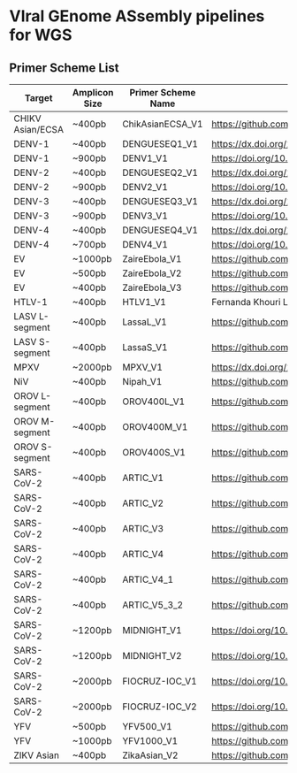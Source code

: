 # VIral GEnome ASsembly pipelines for WGS

## Primer Scheme List

| Target           | Amplicon Size | Primer Scheme Name | Reference                                                |
| ---------------- | ------------- | ------------------ | -------------------------------------------------------- |
| CHIKV Asian/ECSA | ~400pb        | ChikAsianECSA_V1   | https://github.com/zibraproject/zika-pipeline            |
| DENV-1           | ~400pb        | DENGUESEQ1_V1      | https://dx.doi.org/10.17504/protocols.io.kqdg39xxeg25/v2 |
| DENV-1           | ~900pb        | DENV1_V1           | https://doi.org/10.1038/s41467-021-22607-0               |
| DENV-2           | ~400pb        | DENGUESEQ2_V1      | https://dx.doi.org/10.17504/protocols.io.kqdg39xxeg25/v2 |
| DENV-2           | ~900pb        | DENV2_V1           | https://doi.org/10.1038/s41467-021-22607-0               |
| DENV-3           | ~400pb        | DENGUESEQ3_V1      | https://dx.doi.org/10.17504/protocols.io.kqdg39xxeg25/v2 |
| DENV-3           | ~900pb        | DENV3_V1           | https://doi.org/10.1038/s41467-021-22607-0               |
| DENV-4           | ~400pb        | DENGUESEQ4_V1      | https://dx.doi.org/10.17504/protocols.io.kqdg39xxeg25/v2 |
| DENV-4           | ~700pb        | DENV4_V1           | https://doi.org/10.1038/s41467-021-22607-0               |
| EV               | ~1000pb       | ZaireEbola_V1      | https://github.com/artic-network/artic-ncov2019          |
| EV               | ~500pb        | ZaireEbola_V2      | https://github.com/artic-network/artic-ncov2019          |
| EV               | ~400pb        | ZaireEbola_V3      | https://github.com/artic-network/artic-ncov2019          |
| HTLV-1           | ~400pb        | HTLV1_V1           | Fernanda Khouri Lab (UFBA-IMS)                           |
| LASV L-segment   | ~400pb        | LassaL_V1          | https://github.com/zibraproject/zika-pipeline            |
| LASV S-segment   | ~400pb        | LassaS_V1          | https://github.com/zibraproject/zika-pipeline            |
| MPXV             | ~2000pb       | MPXV_V1            | https://dx.doi.org/10.17504/protocols.io.5qpvob1nbl4o/v2 |
| NiV              | ~400pb        | Nipah_V1           | https://github.com/artic-network/artic-ncov2019          |
| OROV L-segment   | ~400pb        | OROV400L_V1        | https://github.com/zibraproject/zika-pipeline            |
| OROV M-segment   | ~400pb        | OROV400M_V1        | https://github.com/zibraproject/zika-pipeline            |
| OROV S-segment   | ~400pb        | OROV400S_V1        | https://github.com/zibraproject/zika-pipeline            |
| SARS-CoV-2       | ~400pb        | ARTIC_V1           | https://github.com/artic-network/artic-ncov2019          |
| SARS-CoV-2       | ~400pb        | ARTIC_V2           | https://github.com/artic-network/artic-ncov2019          |
| SARS-CoV-2       | ~400pb        | ARTIC_V3           | https://github.com/artic-network/artic-ncov2019          |
| SARS-CoV-2       | ~400pb        | ARTIC_V4           | https://github.com/artic-network/artic-ncov2019          |
| SARS-CoV-2       | ~400pb        | ARTIC_V4_1         | https://github.com/artic-network/artic-ncov2019          |
| SARS-CoV-2       | ~400pb        | ARTIC_V5_3_2       | https://github.com/quick-lab/SARS-CoV-2                  |
| SARS-CoV-2       | ~1200pb       | MIDNIGHT_V1        | https://doi.org/10.1093/biomethods/bpaa014               |
| SARS-CoV-2       | ~1200pb       | MIDNIGHT_V2        | https://doi.org/10.1093/biomethods/bpaa014               |
| SARS-CoV-2       | ~2000pb       | FIOCRUZ-IOC_V1     | https://doi.org/10.1101/2020.04.30.069039                |
| SARS-CoV-2       | ~2000pb       | FIOCRUZ-IOC_V2     | https://doi.org/10.1101/2020.04.30.069039                |
| YFV              | ~500pb        | YFV500_V1          | https://github.com/zibraproject/zika-pipeline            |
| YFV              | ~1000pb       | YFV1000_V1         | https://github.com/zibraproject/zika-pipeline            |
| ZIKV Asian       | ~400pb        | ZikaAsian_V2       | https://github.com/zibraproject/zika-pipeline            |
